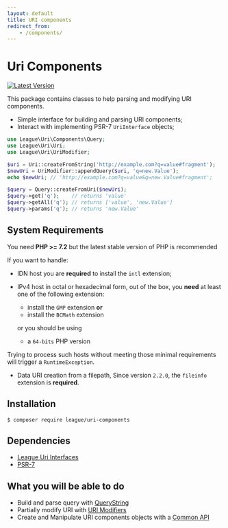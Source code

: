 ```yaml
---
layout: default
title: URI components
redirect_from:
    - /components/
---
```


Uri Components
=======

[![Latest Version](https://img.shields.io/github/release/thephpleague/uri-components.svg?style=flat-square)](https://github.com/thephpleague/uri-components/releases)

This package contains classes to help parsing and modifying URI components.

- Simple interface for building and parsing URI components;
- Interact with implementing PSR-7 `UriInterface` objects;

~~~php
use League\Uri\Components\Query;
use League\Uri\Uri;
use League\Uri\UriModifier;

$uri = Uri::createFromString('http://example.com?q=value#fragment');
$newUri = UriModifier::appendQuery($uri, 'q=new.Value');
echo $newUri; // 'http://example.com?q=value&q=new.Value#fragment';

$query = Query::createFromUri($newUri);
$query->get('q');    // returns 'value'
$query->getAll('q'); // returns ['value', 'new.Value']
$query->params('q'); // returns 'new.Value'
~~~

System Requirements
-------

You need **PHP >= 7.2** but the latest stable version of PHP is recommended

If you want to handle:

- IDN host you are **required** to install the `intl` extension;
- IPv4 host in octal or hexadecimal form, out of the box, you **need** at least one of the following extension:

    - install the `GMP` extension **or**
    - install the `BCMath` extension
    
   or you should be using
   
    - a `64-bits` PHP version

Trying to process such hosts without meeting those minimal requirements will trigger a `RuntimeException`.
- Data URI creation from a filepath, Since version `2.2.0`, the `fileinfo` extension is **required**.

Installation
--------

~~~
$ composer require league/uri-components
~~~

Dependencies
-------

- [League Uri Interfaces](https://github.com/thephpleague/uri-interfaces)
- [PSR-7](http://www.php-fig.org/psr/psr-7/)

What you will be able to do
--------

- Build and parse query with [QueryString](/components/2.0/query-parser-builder/)
- Partially modify URI with [URI Modifiers](/components/2.0/modifiers/)
- Create and Manipulate URI components objects with a [Common API](/components/2.0/api/)
